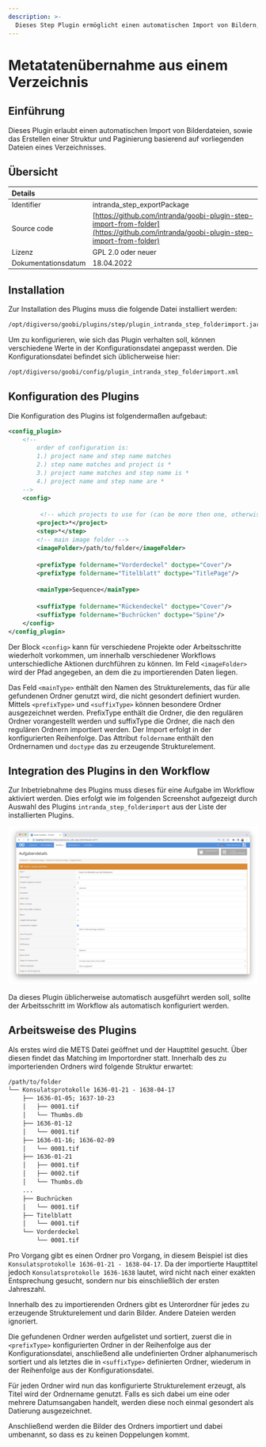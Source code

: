 ```yaml
---
description: >-
  Dieses Step Plugin ermöglicht einen automatischen Import von Bildern, Strukturdaten und Paginierung auf der Basis von Dateinamen
---
```


# Metatatenübernahme aus einem Verzeichnis


## Einführung
Dieses Plugin erlaubt einen automatischen Import von Bilderdateien, sowie das Erstellen einer Struktur und Paginierung basierend auf vorliegenden Dateien eines Verzeichnisses.


## Übersicht
| Details |  |
| :--- | :--- |
| Identifier | intranda\_step\_exportPackage |
| Source code | [https://github.com/intranda/goobi-plugin-step-import-from-folder](https://github.com/intranda/goobi-plugin-step-import-from-folder) |
| Lizenz | GPL 2.0 oder neuer |
| Dokumentationsdatum | 18.04.2022 |


## Installation
Zur Installation des Plugins muss die folgende Datei installiert werden:

```bash
/opt/digiverso/goobi/plugins/step/plugin_intranda_step_folderimport.jar
```

Um zu konfigurieren, wie sich das Plugin verhalten soll, können verschiedene Werte in der Konfigurationsdatei angepasst werden. Die Konfigurationsdatei befindet sich üblicherweise hier:

```bash
/opt/digiverso/goobi/config/plugin_intranda_step_folderimport.xml
```


## Konfiguration des Plugins

Die Konfiguration des Plugins ist folgendermaßen aufgebaut:

```xml
<config_plugin>
    <!--
        order of configuration is:
        1.) project name and step name matches
        2.) step name matches and project is *
        3.) project name matches and step name is *
        4.) project name and step name are *
    -->
    <config>

         <!-- which projects to use for (can be more then one, otherwise use *) -->
        <project>*</project>
        <step>*</step>
        <!-- main image folder -->
        <imageFolder>/path/to/folder</imageFolder>

        <prefixType foldername="Vorderdeckel" doctype="Cover"/>
        <prefixType foldername="Titelblatt" doctype="TitlePage"/>

        <mainType>Sequence</mainType>

        <suffixType foldername="Rückendeckel" doctype="Cover"/>        
        <suffixType foldername="Buchrücken" doctype="Spine"/>
    </config>
</config_plugin>
 ```

Der Block `<config>` kann für verschiedene Projekte oder Arbeitsschritte wiederholt vorkommen, um innerhalb verschiedener Workflows unterschiedliche Aktionen durchführen zu können. Im Feld `<imageFolder>` wird der Pfad angegeben, an dem die zu importierenden Daten liegen.

Das Feld `<mainType>` enthält den Namen des Strukturelements, das für alle gefundenen Ordner genutzt wird, die nicht gesondert definiert wurden.
Mittels `<prefixType>` und `<suffixType>` können besondere Ordner ausgezeichnet werden. PrefixType enthält die Ordner, die den regulären Ordner vorangestellt werden und suffixType die Ordner, die nach den regulären Ordnern importiert werden. Der Import erfolgt in der konfigurierten Reihenfolge. Das Attribut `foldername` enthält den Ordnernamen und `doctype` das zu erzeugende Strukturelement.


## Integration des Plugins in den Workflow
Zur Inbetriebnahme des Plugins muss dieses für eine Aufgabe im Workflow aktiviert werden. Dies erfolgt wie im folgenden Screenshot aufgezeigt durch Auswahl des Plugins `intranda_step_folderimport` aus der Liste der installierten Plugins.

![Integration in den Workflow](../.gitbook/assets/intranda_step_import_from_folder_de.png)

Da dieses Plugin üblicherweise automatisch ausgeführt werden soll, sollte der Arbeitsschritt im Workflow als automatisch konfiguriert werden.


## Arbeitsweise des Plugins
Als erstes wird die METS Datei geöffnet und der Haupttitel gesucht. Über diesen findet das Matching im Importordner statt. Innerhalb des zu importerienden Ordners wird folgende Struktur erwartet:

```xml
/path/to/folder
└── Konsulatsprotokolle 1636-01-21 - 1638-04-17
    ├── 1636-01-05; 1637-10-23
    │   ├── 0001.tif
    │   └── Thumbs.db
    ├── 1636-01-12
    │   └── 0001.tif
    ├── 1636-01-16; 1636-02-09
    │   └── 0001.tif
    ├── 1636-01-21
    │   ├── 0001.tif
    │   ├── 0002.tif    
    │   └── Thumbs.db
    ...
    ├── Buchrücken
    │   └── 0001.tif
    ├── Titelblatt
    │   └── 0001.tif
    └── Vorderdeckel
        └── 0001.tif
  ```

Pro Vorgang gibt es einen Ordner pro Vorgang, in diesem Beispiel ist dies `Konsulatsprotokolle 1636-01-21 - 1638-04-17`. Da der importierte Haupttitel jedoch `Konsulatsprotokolle 1636-1638` lautet, wird nicht nach einer exakten Entsprechung gesucht, sondern nur bis einschließlich der ersten Jahreszahl.

Innerhalb des zu importierenden Ordners gibt es Unterordner für jedes zu erzeugende Strukturelement und darin Bilder. Andere Dateien werden ignoriert.

Die gefundenen Ordner werden aufgelistet und sortiert, zuerst die in `<prefixType>` konfigurierten Ordner in der Reihenfolge aus der Konfigurationsdatei, anschließend alle undefinierten Ordner alphanumerisch sortiert und als letztes die in `<suffixType>` definierten Ordner, wiederum in der Reihenfolge aus der Konfigurationsdatei.

Für jeden Ordner wird nun das konfigurierte Strukturelement erzeugt, als Titel wird der Ordnername genutzt. Falls es sich dabei um eine oder mehrere Datumsangaben handelt, werden diese noch einmal gesondert als Datierung ausgezeichnet.

Anschließend werden die Bilder des Ordners importiert und dabei umbenannt, so dass es zu keinen Doppelungen kommt.
